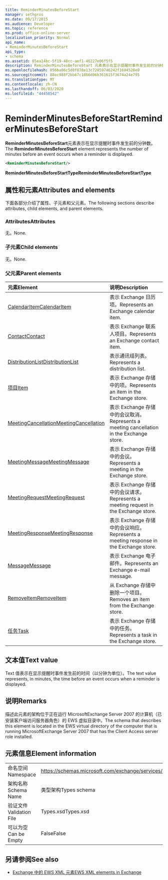```yaml
---
title: ReminderMinutesBeforeStart
manager: sethgros
ms.date: 09/17/2015
ms.audience: Developer
ms.topic: reference
ms.prod: office-online-server
localization_priority: Normal
api_name:
- ReminderMinutesBeforeStart
api_type:
- schema
ms.assetid: 65ea14bc-5f19-48cc-aef1-46227e06f5f5
description: ReminderMinutesBeforeStart 元素表示在显示提醒时事件发生前的分钟数。
ms.openlocfilehash: 056ba06c5d8f878e13c72859746242f1694528e9
ms.sourcegitcommit: 88ec988f2bb67c1866d06b361615f3674a24e795
ms.translationtype: MT
ms.contentlocale: zh-CN
ms.lasthandoff: 06/03/2020
ms.locfileid: "44458542"
---
```

# <a name="reminderminutesbeforestart"></a><span data-ttu-id="3de8b-103">ReminderMinutesBeforeStart</span><span class="sxs-lookup"><span data-stu-id="3de8b-103">ReminderMinutesBeforeStart</span></span>

<span data-ttu-id="3de8b-104">**ReminderMinutesBeforeStart**元素表示在显示提醒时事件发生前的分钟数。</span><span class="sxs-lookup"><span data-stu-id="3de8b-104">The **ReminderMinutesBeforeStart** element represents the number of minutes before an event occurs when a reminder is displayed.</span></span> 
  
```xml
<ReminderMinutesBeforeStart/>
```

 <span data-ttu-id="3de8b-105">**ReminderMinutesBeforeStartType**</span><span class="sxs-lookup"><span data-stu-id="3de8b-105">**ReminderMinutesBeforeStartType**</span></span>
## <a name="attributes-and-elements"></a><span data-ttu-id="3de8b-106">属性和元素</span><span class="sxs-lookup"><span data-stu-id="3de8b-106">Attributes and elements</span></span>

<span data-ttu-id="3de8b-107">下面各部分介绍了属性、子元素和父元素。</span><span class="sxs-lookup"><span data-stu-id="3de8b-107">The following sections describe attributes, child elements, and parent elements.</span></span>
  
### <a name="attributes"></a><span data-ttu-id="3de8b-108">Attributes</span><span class="sxs-lookup"><span data-stu-id="3de8b-108">Attributes</span></span>

<span data-ttu-id="3de8b-109">无。</span><span class="sxs-lookup"><span data-stu-id="3de8b-109">None.</span></span>
  
### <a name="child-elements"></a><span data-ttu-id="3de8b-110">子元素</span><span class="sxs-lookup"><span data-stu-id="3de8b-110">Child elements</span></span>

<span data-ttu-id="3de8b-111">无。</span><span class="sxs-lookup"><span data-stu-id="3de8b-111">None.</span></span>
  
### <a name="parent-elements"></a><span data-ttu-id="3de8b-112">父元素</span><span class="sxs-lookup"><span data-stu-id="3de8b-112">Parent elements</span></span>

|<span data-ttu-id="3de8b-113">**元素**</span><span class="sxs-lookup"><span data-stu-id="3de8b-113">**Element**</span></span>|<span data-ttu-id="3de8b-114">**说明**</span><span class="sxs-lookup"><span data-stu-id="3de8b-114">**Description**</span></span>|
|:-----|:-----|
|[<span data-ttu-id="3de8b-115">CalendarItem</span><span class="sxs-lookup"><span data-stu-id="3de8b-115">CalendarItem</span></span>](calendaritem.md) <br/> |<span data-ttu-id="3de8b-116">表示 Exchange 日历项。</span><span class="sxs-lookup"><span data-stu-id="3de8b-116">Represents an Exchange calendar item.</span></span>  <br/> |
|[<span data-ttu-id="3de8b-117">Contact</span><span class="sxs-lookup"><span data-stu-id="3de8b-117">Contact</span></span>](contact.md) <br/> |<span data-ttu-id="3de8b-118">表示 Exchange 联系人项目。</span><span class="sxs-lookup"><span data-stu-id="3de8b-118">Represents an Exchange contact item.</span></span>  <br/> |
|[<span data-ttu-id="3de8b-119">DistributionList</span><span class="sxs-lookup"><span data-stu-id="3de8b-119">DistributionList</span></span>](distributionlist.md) <br/> |<span data-ttu-id="3de8b-120">表示通讯组列表。</span><span class="sxs-lookup"><span data-stu-id="3de8b-120">Represents a distribution list.</span></span>  <br/> |
|[<span data-ttu-id="3de8b-121">项目</span><span class="sxs-lookup"><span data-stu-id="3de8b-121">Item</span></span>](item.md) <br/> |<span data-ttu-id="3de8b-122">表示 Exchange 存储中的项。</span><span class="sxs-lookup"><span data-stu-id="3de8b-122">Represents an item in the Exchange store.</span></span>  <br/> |
|[<span data-ttu-id="3de8b-123">MeetingCancellation</span><span class="sxs-lookup"><span data-stu-id="3de8b-123">MeetingCancellation</span></span>](meetingcancellation.md) <br/> |<span data-ttu-id="3de8b-124">表示 Exchange 存储中的会议取消。</span><span class="sxs-lookup"><span data-stu-id="3de8b-124">Represents a meeting cancellation in the Exchange store.</span></span>  <br/> |
|[<span data-ttu-id="3de8b-125">MeetingMessage</span><span class="sxs-lookup"><span data-stu-id="3de8b-125">MeetingMessage</span></span>](meetingmessage.md) <br/> |<span data-ttu-id="3de8b-126">表示 Exchange 存储中的会议。</span><span class="sxs-lookup"><span data-stu-id="3de8b-126">Represents a meeting in the Exchange store.</span></span>  <br/> |
|[<span data-ttu-id="3de8b-127">MeetingRequest</span><span class="sxs-lookup"><span data-stu-id="3de8b-127">MeetingRequest</span></span>](meetingrequest.md) <br/> |<span data-ttu-id="3de8b-128">表示 Exchange 存储中的会议请求。</span><span class="sxs-lookup"><span data-stu-id="3de8b-128">Represents a meeting request in the Exchange store.</span></span>  <br/> |
|[<span data-ttu-id="3de8b-129">MeetingResponse</span><span class="sxs-lookup"><span data-stu-id="3de8b-129">MeetingResponse</span></span>](meetingresponse.md) <br/> |<span data-ttu-id="3de8b-130">表示 Exchange 存储中的会议响应。</span><span class="sxs-lookup"><span data-stu-id="3de8b-130">Represents a meeting response in the Exchange store.</span></span>  <br/> |
|[<span data-ttu-id="3de8b-131">Message</span><span class="sxs-lookup"><span data-stu-id="3de8b-131">Message</span></span>](message-ex15websvcsotherref.md) <br/> |<span data-ttu-id="3de8b-132">表示 Exchange 电子邮件。</span><span class="sxs-lookup"><span data-stu-id="3de8b-132">Represents an Exchange e-mail message.</span></span>  <br/> |
|[<span data-ttu-id="3de8b-133">RemoveItem</span><span class="sxs-lookup"><span data-stu-id="3de8b-133">RemoveItem</span></span>](removeitem.md) <br/> |<span data-ttu-id="3de8b-134">从 Exchange 存储中删除一个项目。</span><span class="sxs-lookup"><span data-stu-id="3de8b-134">Removes an item from the Exchange store.</span></span>  <br/> |
|[<span data-ttu-id="3de8b-135">任务</span><span class="sxs-lookup"><span data-stu-id="3de8b-135">Task</span></span>](task.md) <br/> |<span data-ttu-id="3de8b-136">表示 Exchange 存储中的任务。</span><span class="sxs-lookup"><span data-stu-id="3de8b-136">Represents a task in the Exchange store.</span></span>  <br/> |
   
## <a name="text-value"></a><span data-ttu-id="3de8b-137">文本值</span><span class="sxs-lookup"><span data-stu-id="3de8b-137">Text value</span></span>

<span data-ttu-id="3de8b-138">Text 值表示在显示提醒时事件发生前的时间（以分钟为单位）。</span><span class="sxs-lookup"><span data-stu-id="3de8b-138">The text value represents, in minutes, the time before an event occurs when a reminder is displayed.</span></span>
  
## <a name="remarks"></a><span data-ttu-id="3de8b-139">说明</span><span class="sxs-lookup"><span data-stu-id="3de8b-139">Remarks</span></span>

<span data-ttu-id="3de8b-140">描述此元素的架构位于正在运行 MicrosoftExchange Server 2007 的计算机（已安装客户端访问服务器角色）的 EWS 虚拟目录中。</span><span class="sxs-lookup"><span data-stu-id="3de8b-140">The schema that describes this element is located in the EWS virtual directory of the computer that is running MicrosoftExchange Server 2007 that has the Client Access server role installed.</span></span>
  
## <a name="element-information"></a><span data-ttu-id="3de8b-141">元素信息</span><span class="sxs-lookup"><span data-stu-id="3de8b-141">Element information</span></span>

|||
|:-----|:-----|
|<span data-ttu-id="3de8b-142">命名空间</span><span class="sxs-lookup"><span data-stu-id="3de8b-142">Namespace</span></span>  <br/> |https://schemas.microsoft.com/exchange/services/2006/types  <br/> |
|<span data-ttu-id="3de8b-143">架构名称</span><span class="sxs-lookup"><span data-stu-id="3de8b-143">Schema Name</span></span>  <br/> |<span data-ttu-id="3de8b-144">类型架构</span><span class="sxs-lookup"><span data-stu-id="3de8b-144">Types schema</span></span>  <br/> |
|<span data-ttu-id="3de8b-145">验证文件</span><span class="sxs-lookup"><span data-stu-id="3de8b-145">Validation File</span></span>  <br/> |<span data-ttu-id="3de8b-146">Types.xsd</span><span class="sxs-lookup"><span data-stu-id="3de8b-146">Types.xsd</span></span>  <br/> |
|<span data-ttu-id="3de8b-147">可以为空</span><span class="sxs-lookup"><span data-stu-id="3de8b-147">Can be Empty</span></span>  <br/> |<span data-ttu-id="3de8b-148">False</span><span class="sxs-lookup"><span data-stu-id="3de8b-148">False</span></span>  <br/> |
   
## <a name="see-also"></a><span data-ttu-id="3de8b-149">另请参阅</span><span class="sxs-lookup"><span data-stu-id="3de8b-149">See also</span></span>



- [<span data-ttu-id="3de8b-150">Exchange 中的 EWS XML 元素</span><span class="sxs-lookup"><span data-stu-id="3de8b-150">EWS XML elements in Exchange</span></span>](ews-xml-elements-in-exchange.md)

